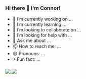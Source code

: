 ### Hi there 👋 I'm Connor!

- 🔭 I’m currently working on ...
- 🌱 I’m currently learning ...
- 👯 I’m looking to collaborate on ...
- 🤔 I’m looking for help with ...
- 💬 Ask me about ...
- 📫 How to reach me: ...
- 😄 Pronouns: ...
- ⚡ Fun fact: ...

<a href="https://github.com/adinsxx/github-readme-stats">
  <img align="center" src="https://github-readme-stats.vercel.app/api?username=adinsxx&count_private=true&show_icons=true&theme=radical&hide_rank=false" />
</a>
<a href="https://github.com/adinsxx/github-readme-stats">
  <img align="center" src="https://github-readme-stats.vercel.app/api/top-langs/?username=adinsxx&layout=compact" />
</a>
